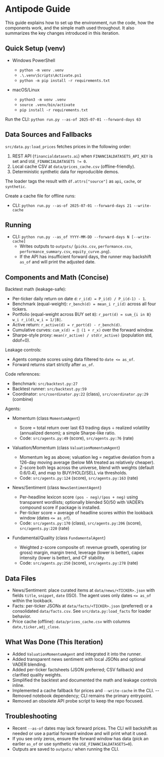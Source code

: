 # Antipode Guide

This guide explains how to set up the environment, run the code, how the components work, and the simple math used throughout. It also summarizes the key changes introduced in this iteration.

## Quick Setup (venv)

- Windows PowerShell
  - `python -m venv .venv`
  - `.\.venv\Scripts\Activate.ps1`
  - `python -m pip install -r requirements.txt`

- macOS/Linux
  - `python3 -m venv .venv`
  - `source .venv/bin/activate`
  - `pip install -r requirements.txt`

Run the CLI: `python run.py --as-of 2025-07-01 --forward-days 63`

## Data Sources and Fallbacks

`src/data.py:load_prices` fetches prices in the following order:
1) REST API (`financialdatasets.ai`) when `FINANCIALDATASETS_API_KEY` is set and `USE_FINANCIALDATASETS != 0`.
2) Local cache CSV at `data/prices_cache.csv` (offline-friendly).
3) Deterministic synthetic data for reproducible demos.

The loader tags the result with `df.attrs["source"]` as `api`, `cache`, or `synthetic`.

Create a cache file for offline runs:
- CLI: `python run.py --as-of 2025-07-01 --forward-days 21 --write-cache`

## Running

- CLI: `python run.py --as_of YYYY-MM-DD --forward-days N [--write-cache]`
  - Writes outputs to `outputs/` (`picks.csv`, `performance.csv`, `performance_summary.csv`, `equity_curve.png`).
  - If the API has insufficient forward days, the runner may backshift `as_of` and will print the adjusted date.

## Components and Math (Concise)

Backtest math (leakage-safe):
- Per-ticker daily return on date `d`: `r_i(d) = P_i(d) / P_i(d-1) - 1`.
- Benchmark (equal-weight): `r_bench(d) = mean_i r_i(d)` across all four tickers.
- Portfolio (equal-weight across BUY set `B`): `r_port(d) = sum_{i in B} w_i r_i(d)`, `w_i = 1/|B|`.
- Active return: `r_active(d) = r_port(d) - r_bench(d)`.
- Cumulative curves: `cum_x(d) = ∏ (1 + r_x)` over the forward window.
- Sharpe-style proxy: `mean(r_active) / std(r_active)` (population std, ddof=0).

Leakage controls:
- Agents compute scores using data filtered to `date <= as_of`.
- Forward returns start strictly after `as_of`.

Code references:
- Benchmark: `src/backtest.py:27`
- Backtest runner: `src/backtest.py:59`
- Coordinator: `src/coordinator.py:22` (class), `src/coordinator.py:29` (combine)

Agents:
- Momentum (class `MomentumAgent`)
  - Score = total return over last 63 trading days ÷ realized volatility (annualized denom); a simple Sharpe-like ratio.
  - Code: `src/agents.py:49` (score), `src/agents.py:76` (rate)

- Valuation/Momentum (class `ValuationMomentumAgent`)
  - Momentum leg as above; valuation leg = negative deviation from a 126-day moving average (below MA treated as relatively cheaper).
  - Z-score both legs across the universe, blend with weights (default 0.6/0.4), and map to BUY/HOLD/SELL via thresholds.
  - Code: `src/agents.py:124` (score), `src/agents.py:163` (rate)

- News/Sentiment (class `NewsSentimentAgent`)
  - Per-headline lexicon score `(pos - neg)/(pos + neg)` using transparent wordlists; optionally blended 50/50 with VADER’s compound score if package is installed.
  - Per-ticker score = average of headline scores within the lookback window (dates `<= as_of`).
  - Code: `src/agents.py:170` (class), `src/agents.py:206` (score), `src/agents.py:220` (rate)

- Fundamental/Quality (class `FundamentalAgent`)
  - Weighted z-score composite of: revenue growth, operating (or gross) margin, margin trend, leverage (lower is better), capex intensity (lower is better), and CF stability.
  - Code: `src/agents.py:250` (score), `src/agents.py:278` (rate)

## Data Files

- News/Sentiment: place curated items at `data/news/<TICKER>.json` with fields `title`, `snippet`, `date` (ISO). The agent uses only dates `<= as_of` within the lookback.
- Facts: per-ticker JSONs at `data/facts/<TICKER>.json` (preferred) or a consolidated `data/facts.csv`. See `src/data.py:load_facts` for loader behavior.
- Price cache (offline): `data/prices_cache.csv` with columns `date,ticker,adj_close`.

## What Was Done (This Iteration)

- Added `ValuationMomentumAgent` and integrated it into the runner.
- Added transparent news sentiment with local JSONs and optional VADER blending.
- Added per-ticker factsheets (JSON preferred; CSV fallback) and clarified quality weights.
- Simplified the backtest and documented the math and leakage controls inline.
- Implemented a cache fallback for prices and `--write-cache` in the CLI.
-- Removed notebook dependency; CLI remains the primary entrypoint.
- Removed an obsolete API probe script to keep the repo focused.

## Troubleshooting

- Recent `--as-of` dates may lack forward prices. The CLI will backshift as needed or use a partial forward window and will print what it used.
- If you see only zeros, ensure the forward window has data (pick an earlier `as_of` or use synthetic via `USE_FINANCIALDATASETS=0`).
- Outputs are saved to `outputs/` when running the CLI.
